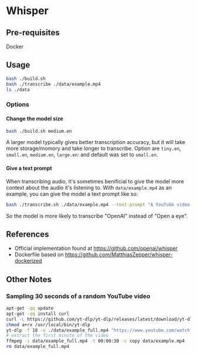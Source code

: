# Whisper

## Pre-requisites

Docker

## Usage

```bash
bash ./build.sh
bash ./transcribe ./data/example.mp4
ls ./data
```

### Options

#### Change the model size

```bash
bash ./build.sh medium.en
```

A larger model typically gives better transcription accuracy, but it will take more storage/momory and take longer to transcribe. Option are `tiny.en`, `small.en`, `medium.en`, `large.en`: and default was set to `small.en`.

#### Give a text prompt

When transcribing audio, it's sometimes benificial to give the model more context about the audio it's listening to. With `data/example.mp4` as an example, you can give the model a text prompt like so:

```bash
bash ./transcribe.sh ./data/example.mp4 --text-prompt "A YouTube video about OpenAI's new model: "
```

So the model is more likely to transcribe "OpenAI" instead of "Open a eye".

## References

* Official implementation found at https://github.com/openai/whisper
* Dockerfile based on https://github.com/MatthiasZepper/whisper-dockerized

## Other Notes

### Sampling 30 seconds of a random YouTube video

```bash
apt-get -qq update
apt-get -qq install curl
curl -L https://github.com/yt-dlp/yt-dlp/releases/latest/download/yt-dlp -o /usr/local/bin/yt-dlp
chmod a+rx /usr/local/bin/yt-dlp
yt-dlp -f 18 -o ./data/example_full.mp4 "https://www.youtube.com/watch?v=uFOkMme19Zs"
# extract the first minute of the video
ffmpeg -i data/example_full.mp4 -t 00:00:30 -c copy data/example.mp4
rm data/example_full.mp4
```
